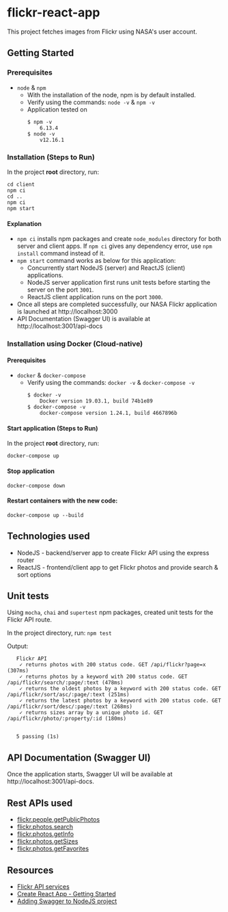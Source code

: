 # flickr-react-app

This project fetches images from Flickr using NASA's user account.

## Getting Started

### Prerequisites
- `node` & `npm`
    - With the installation of the node, npm is by default installed.
    - Verify using the commands: `node -v` & `npm -v`
    - Application tested on
        ```
        $ npm -v
            6.13.4
        $ node -v
            v12.16.1
        ```

### Installation (Steps to Run)

In the project **root** directory, run:
```
cd client
npm ci
cd ..
npm ci
npm start
```

#### Explanation
- `npm ci` installs npm packages and create `node_modules` directory for both server and client apps. If `npm ci` gives any dependency error, use `npm install` command instead of it.
- `npm start` command works as below for this application:
    - Concurrently start NodeJS (server) and ReactJS (client) applications.
    - NodeJS server application first runs unit tests before starting the server on the port `3001`.
    - ReactJS client application runs on the port `3000`.
- Once all steps are completed successfully, our NASA Flickr application is launched at http://localhost:3000
- API Documentation (Swagger UI) is available at http://localhost:3001/api-docs

### Installation using Docker (Cloud-native)

#### Prerequisites

- `docker` & `docker-compose`
    - Verify using the commands: `docker -v` & `docker-compose -v`
        ```
        $ docker -v
            Docker version 19.03.1, build 74b1e89
        $ docker-compose -v
            docker-compose version 1.24.1, build 4667896b
        ```

#### Start application (Steps to Run)

In the project **root** directory, run:
```
docker-compose up
```

#### Stop application

```
docker-compose down
```

#### Restart containers with the new code:

```
docker-compose up --build
```

## Technologies used

- NodeJS - backend/server app to create Flickr API using the express router
- ReactJS - frontend/client app to get Flickr photos and provide search & sort options

## Unit tests

Using `mocha`, `chai` and `supertest` npm packages, created unit tests for the Flickr API route.

In the project directory, run: `npm test`

Output:
```
   Flickr API
    ✓ returns photos with 200 status code. GET /api/flickr?page=x (307ms)
    ✓ returns photos by a keyword with 200 status code. GET /api/flickr/search/:page/:text (478ms)
    ✓ returns the oldest photos by a keyword with 200 status code. GET /api/flickr/sort/asc/:page/:text (251ms)
    ✓ returns the latest photos by a keyword with 200 status code. GET /api/flickr/sort/desc/:page/:text (268ms)
    ✓ returns sizes array by a unique photo id. GET /api/flickr/photo/:property/:id (180ms)


   5 passing (1s)
```

## API Documentation (Swagger UI)
Once the application starts, Swagger UI will be available at http://localhost:3001/api-docs.

## Rest APIs used

- [flickr.people.getPublicPhotos](https://www.flickr.com/services/api/flickr.people.getPublicPhotos.html)
- [flickr.photos.search](https://www.flickr.com/services/api/flickr.photos.search.html)
- [flickr.photos.getInfo](https://www.flickr.com/services/api/flickr.photos.getInfo.html)
- [flickr.photos.getSizes](https://www.flickr.com/services/api/flickr.photos.getSizes.html)
- [flickr.photos.getFavorites](https://www.flickr.com/services/api/flickr.photos.getFavorites.html)

## Resources
* [Flickr API services](https://www.flickr.com/services/api/)
* [Create React App - Getting Started](https://create-react-app.dev/docs/getting-started)
* [Adding Swagger to NodeJS project](https://blog.cloudboost.io/adding-swagger-to-existing-node-js-project-92a6624b855b)